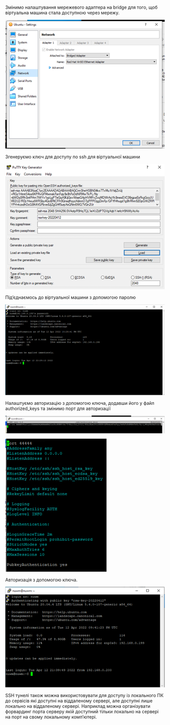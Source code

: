 Змінимо налаштування мережевого адаптера на bridge для того, щоб віртуальна машина стала доступною через мережу.

![change-net-settings.png](change-net-settings.png)

Згенеруємо ключ для доступу по ssh для віртуальної машини

![generate-key.png](generate-key.png)

Підʼєднаємось до віртуальної машини з допомогою паролю

![connect-using-password.png](connect-using-password.png)

Налаштуємо авторизацію з допомогою ключа, додавши його у файл authorized_keys та змінимо порт для авторизації

![key.png](key.png)

![configurations.png](configurations.png)

Авторизація з допомогою ключа.

![authorization.png](authorization.png)

SSH тунелі також можна використовувати для доступу із локального ПК до сервісів які доступні на віддаленому сервері, але доступні лише локально на віддаленому сервері.
Наприклад можна організувати форвардинг порта серверу якій доступний тільки локально на сервері на порт на свому локальному компʼютері. 